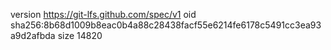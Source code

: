 version https://git-lfs.github.com/spec/v1
oid sha256:8b68d1009b8eac0b4a88c28438facf55e6214fe6178c5491cc3ea93a9d2afbda
size 14820
